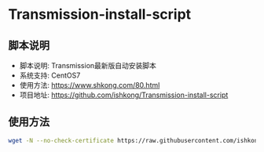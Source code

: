 # Transmission-install-script

## 脚本说明

- 脚本说明: Transmission最新版自动安装脚本
- 系统支持: CentOS7
- 使用方法: https://www.shkong.com/80.html
- 项目地址: https://github.com/ishkong/Transmission-install-script

## 使用方法

``` bash
wget -N --no-check-certificate https://raw.githubusercontent.com/ishkong/Transmission-install-script/master/install.sh && chmod +x install.sh && bash install.sh
```

